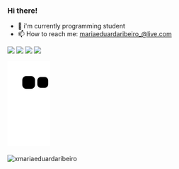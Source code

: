 ### Hi there! 

- 🌱 i'm currently programming student
- 📫 How to reach me: mariaeduardaribeiro_@live.com


<div> 
   <a href="https://www.instagram.com/xmariaribeiro/" target="_blank"><img src="https://img.shields.io/badge/-Instagram-%23E4405F?style=for-the-badge&logo=instagram&logoColor=white" target="_blank"></a>
 <a href="discordapp.com/users/430875300235182083" target="_blank"><img src="https://img.shields.io/badge/Discord-7289DA?style=for-the-badge&logo=discord&logoColor=white" target="_blank"></a> 
  <a href = "mailto:xmariaeduardaribeiro@gmail.com"><img src="https://img.shields.io/badge/-Gmail-%23333?style=for-the-badge&logo=gmail&logoColor=white" target="_blank"></a>
  <a href="https://www.linkedin.com/in/xmariaeduardaribeiro/" target="_blank"><img src="https://img.shields.io/badge/-LinkedIn-%230077B5?style=for-the-badge&logo=linkedin&logoColor=white" target="_blank"></a> 
   
![Snake animation](https://github.com/rafaballerini/rafaballerini/blob/output/github-contribution-grid-snake.svg)
 
</div>

<p> <img align="center" src="https://github-readme-stats.vercel.app/api?username=xmariaeduardaribeiro&show_icons=true&locale=en" alt="xmariaeduardaribeiro" /></p>

          
  


